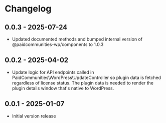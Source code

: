 # Changelog

## 0.0.3 - 2025-07-24
* Updated documented methods and bumped internal version of @paidcommunities-wp/components to 1.0.3

## 0.0.2 - 2025-04-02

* Update logic for API endpoints called in PaidCommunities\WordPress\UpdateController so plugin data is fetched
  regardless of license status. The plugin data is needed to render the plugin details window that's native to
  WordPress.

## 0.0.1 - 2025-01-07

- Initial version release
